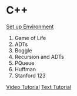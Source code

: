 # C++
[Set up Environment](https://web.stanford.edu/dept/cs_edu/resources/qt/install-mac)

1. Game of Life
2. ADTs
3. Boggle
4. Recursion and ADTs
5. PQueue
6. Huffman
7. Stanford 123

[Video Tutorial](https://www.youtube.com/watch?v=mUQZ1qmKlLY&t=0s)
[Text Tutorial](https://www.learncpp.com/cpp-tutorial/introduction-to-these-tutorials/)
